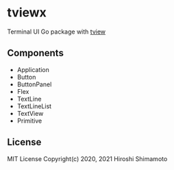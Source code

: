 tviewx
======

Terminal UI Go package with
[tview](https://github.com/rivo/tview)

Components
----------

- Application
- Button
- ButtonPanel
- Flex
- TextLine
- TextLineList
- TextView
- Primitive

License
-------
MIT License Copyright(c) 2020, 2021 Hiroshi Shimamoto
